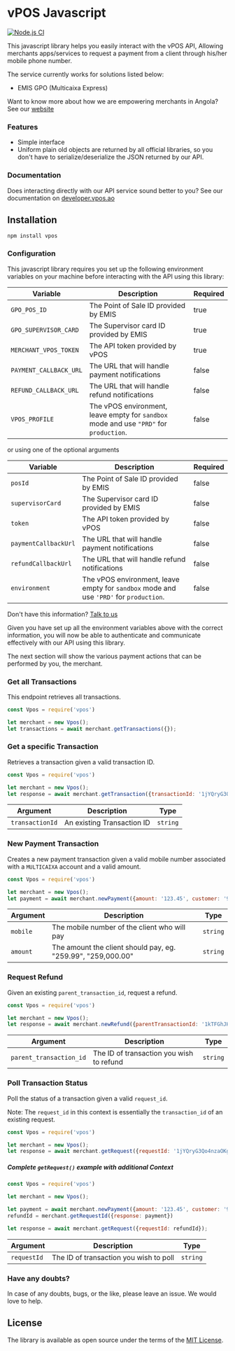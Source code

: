 # vPOS Javascript
[![Node.js CI](https://github.com/v-pos/vpos-js/actions/workflows/node.js.yml/badge.svg)](https://github.com/v-pos/vpos-js/actions/workflows/node.js.yml)

This javascript library helps you easily interact with the vPOS API,
Allowing merchants apps/services to request a payment from a client through his/her mobile phone number.

The service currently works for solutions listed below:

 - EMIS GPO (Multicaixa Express)

Want to know more about how we are empowering merchants in Angola? See our [website](https://vpos.ao)

### Features
- Simple interface
- Uniform plain old objects are returned by all official libraries, so you don't have
to serialize/deserialize the JSON returned by our API.

### Documentation
Does interacting directly with our API service sound better to you? 
See our documentation on [developer.vpos.ao](https://developer.vpos.ao)

## Installation
```shell
npm install vpos
```

### Configuration
This javascript library requires you set up the following environment variables on your machine before
interacting with the API using this library:

| Variable | Description | Required |
| --- | --- | --- |
| `GPO_POS_ID` | The Point of Sale ID provided by EMIS | true |
| `GPO_SUPERVISOR_CARD` | The Supervisor card ID provided by EMIS | true |
| `MERCHANT_VPOS_TOKEN` | The API token provided by vPOS | true |
| `PAYMENT_CALLBACK_URL` | The URL that will handle payment notifications | false |
| `REFUND_CALLBACK_URL` | The URL that will handle refund notifications | false |
| `VPOS_PROFILE` | The vPOS environment, leave empty for `sandbox` mode and use `"PRD"` for `production`.  | false |

or using one of the optional arguments

| Variable | Description | Required |
| --- | --- | --- |
| `posId` | The Point of Sale ID provided by EMIS | false |
| `supervisorCard` | The Supervisor card ID provided by EMIS | false |
| `token` | The API token provided by vPOS | false |
| `paymentCallbackUrl` | The URL that will handle payment notifications | false |
| `refundCallbackUrl` | The URL that will handle refund notifications | false |
| `environment` | The vPOS environment, leave empty for `sandbox` mode and use `'PRD'` for `production`.  | false |

Don't have this information? [Talk to us](suporte@vpos.ao)

Given you have set up all the environment variables above with the correct information, you will now
be able to authenticate and communicate effectively with our API using this library. 

The next section will show the various payment actions that can be performed by you, the merchant.

### Get all Transactions
This endpoint retrieves all transactions.

```javascript
const Vpos = require('vpos')

let merchant = new Vpos();
let transactions = await merchant.getTransactions({});
```

### Get a specific Transaction
Retrieves a transaction given a valid transaction ID.

```javascript
const Vpos = require('vpos')

let merchant = new Vpos();
let response = await merchant.getTransaction({transactionId: '1jYQryG3Qo4nzaOKgJxzWDs25Ht'});
```

| Argument | Description | Type |
| --- | --- | --- |
| `transactionId` | An existing Transaction ID | `string`

### New Payment Transaction
Creates a new payment transaction given a valid mobile number associated with a `MULTICAIXA` account
and a valid amount.

```javascript
const Vpos = require('vpos')

let merchant = new Vpos();
let payment = await merchant.newPayment({amount: '123.45', customer: '915898553'});
```

| Argument | Description | Type |
| --- | --- | --- |
| `mobile` | The mobile number of the client who will pay | `string`
| `amount` | The amount the client should pay, eg. "259.99", "259,000.00" | `string`

### Request Refund
Given an existing `parent_transaction_id`, request a refund.

```javascript
const Vpos = require('vpos')

let merchant = new Vpos();
let response = await merchant.newRefund({parentTransactionId: '1kTFGhJH8i58uD9MdJpMjWnoE'});
```

| Argument | Description | Type |
| --- | --- | --- |
| `parent_transaction_id` | The ID of transaction you wish to refund | `string`

### Poll Transaction Status
Poll the status of a transaction given a valid `request_id`. 

Note: The `request_id` in this context is essentially the `transaction_id` of an existing request. 

```javascript
const Vpos = require('vpos')

let merchant = new Vpos();
let response = await merchant.getRequest({requestId: '1jYQryG3Qo4nzaOKgJxzWDs25Ht'});
```
##### Complete `getRequest()` example with additional Context

```javascript
const Vpos = require('vpos')

let merchant = new Vpos();

let payment = await merchant.newPayment({amount: '123.45', customer: '915889553'});
refundId = merchant.getRequestId({response: payment})

let response = await merchant.getRequest({requestId: refundId});
```

| Argument | Description | Type |
| --- | --- | --- |
| `requestId` | The ID of transaction you wish to poll | `string`

### Have any doubts?
In case of any doubts, bugs, or the like, please leave an issue. We would love to help.

License
----------------

The library is available as open source under the terms of the [MIT License](http://opensource.org/licenses/MIT).
